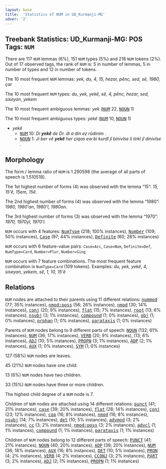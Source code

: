```yaml
---
layout: base
title:  'Statistics of NUM in UD_Kurmanji-MG'
udver: '2'
---
```


## Treebank Statistics: UD_Kurmanji-MG: POS Tags: `NUM`

There are 117 `NUM` lemmas (6%), 151 `NUM` types (5%) and 218 `NUM` tokens (2%).
Out of 17 observed tags, the rank of `NUM` is: 5 in number of lemmas, 5 in number of types and 12 in number of tokens.

The 10 most frequent `NUM` lemmas: <em>yek, du, 4, 15, hezar, pênc, sed, sê, 1980, çar</em>

The 10 most frequent `NUM` types:  <em>du, yek, yekê, sê, 4, pênc, hezar, sed, siseyan, yekem</em>

The 10 most frequent ambiguous lemmas: <em>yek</em> (<tt><a href="kmr_mg-pos-NUM.html">NUM</a></tt> 22, <tt><a href="kmr_mg-pos-NOUN.html">NOUN</a></tt> 1)

The 10 most frequent ambiguous types:  <em>yekê</em> (<tt><a href="kmr_mg-pos-NUM.html">NUM</a></tt> 10, <tt><a href="kmr_mg-pos-NOUN.html">NOUN</a></tt> 1)


* <em>yekê</em>
  * <tt><a href="kmr_mg-pos-NUM.html">NUM</a></tt> 10: <em>Di <b>yekê</b> de Dr. di a din ez rûdinim .</em>
  * <tt><a href="kmr_mg-pos-NOUN.html">NOUN</a></tt> 1: <em>Ji ber vê <b>yekê</b> her çiqas ew bi kurdî jî binivîse li tirkî jî dinivîse .</em>

## Morphology

The form / lemma ratio of `NUM` is 1.290598 (the average of all parts of speech is 1.510518).

The 1st highest number of forms (4) was observed with the lemma “15”: <em>15, 15'ê, 15em, 15ê</em>.

The 2nd highest number of forms (4) was observed with the lemma “1980”: <em>1980, 1980'an, 1980'î, 1980an</em>.

The 3rd highest number of forms (3) was observed with the lemma “1970”: <em>1970, 1970yî, 1970’î</em>.

`NUM` occurs with 4 features: <tt><a href="kmr_mg-feat-NumType.html">NumType</a></tt> (218; 100% instances), <tt><a href="kmr_mg-feat-Number.html">Number</a></tt> (109; 50% instances), <tt><a href="kmr_mg-feat-Case.html">Case</a></tt> (97; 44% instances), <tt><a href="kmr_mg-feat-Definite.html">Definite</a></tt> (60; 28% instances)

`NUM` occurs with 6 feature-value pairs: `Case=Acc`, `Case=Nom`, `Definite=Def`, `NumType=Card`, `Number=Plur`, `Number=Sing`

`NUM` occurs with 7 feature combinations.
The most frequent feature combination is `NumType=Card` (109 tokens).
Examples: <em>du, yek, yekê, 4, siseyan, yekem, sê, 1, 10, 15'ê</em>


## Relations

`NUM` nodes are attached to their parents using 11 different relations: <tt><a href="kmr_mg-dep-nummod.html">nummod</a></tt> (77; 35% instances), <tt><a href="kmr_mg-dep-nmod-poss.html">nmod:poss</a></tt> (56; 26% instances), <tt><a href="kmr_mg-dep-nmod.html">nmod</a></tt> (30; 14% instances), <tt><a href="kmr_mg-dep-conj.html">conj</a></tt> (20; 9% instances), <tt><a href="kmr_mg-dep-flat.html">flat</a></tt> (15; 7% instances), <tt><a href="kmr_mg-dep-root.html">root</a></tt> (13; 6% instances), <tt><a href="kmr_mg-dep-nsubj.html">nsubj</a></tt> (3; 1% instances), <tt><a href="kmr_mg-dep-compound.html">compound</a></tt> (1; 0% instances), <tt><a href="kmr_mg-dep-obj.html">obj</a></tt> (1; 0% instances), <tt><a href="kmr_mg-dep-orphan.html">orphan</a></tt> (1; 0% instances), <tt><a href="kmr_mg-dep-parataxis.html">parataxis</a></tt> (1; 0% instances)

Parents of `NUM` nodes belong to 9 different parts of speech: <tt><a href="kmr_mg-pos-NOUN.html">NOUN</a></tt> (132; 61% instances), <tt><a href="kmr_mg-pos-NUM.html">NUM</a></tt> (36; 17% instances), <tt><a href="kmr_mg-pos-VERB.html">VERB</a></tt> (20; 9% instances),  (13; 6% instances), <tt><a href="kmr_mg-pos-ADJ.html">ADJ</a></tt> (10; 5% instances), <tt><a href="kmr_mg-pos-PROPN.html">PROPN</a></tt> (3; 1% instances), <tt><a href="kmr_mg-pos-ADP.html">ADP</a></tt> (2; 1% instances), <tt><a href="kmr_mg-pos-AUX.html">AUX</a></tt> (1; 0% instances), <tt><a href="kmr_mg-pos-SYM.html">SYM</a></tt> (1; 0% instances)

127 (58%) `NUM` nodes are leaves.

45 (21%) `NUM` nodes have one child.

13 (6%) `NUM` nodes have two children.

33 (15%) `NUM` nodes have three or more children.

The highest child degree of a `NUM` node is 7.

Children of `NUM` nodes are attached using 14 different relations: <tt><a href="kmr_mg-dep-punct.html">punct</a></tt> (41; 21% instances), <tt><a href="kmr_mg-dep-case.html">case</a></tt> (39; 20% instances), <tt><a href="kmr_mg-dep-flat.html">flat</a></tt> (28; 14% instances), <tt><a href="kmr_mg-dep-conj.html">conj</a></tt> (23; 12% instances), <tt><a href="kmr_mg-dep-cop.html">cop</a></tt> (16; 8% instances), <tt><a href="kmr_mg-dep-nmod.html">nmod</a></tt> (16; 8% instances), <tt><a href="kmr_mg-dep-nsubj.html">nsubj</a></tt> (14; 7% instances), <tt><a href="kmr_mg-dep-det.html">det</a></tt> (10; 5% instances), <tt><a href="kmr_mg-dep-advmod.html">advmod</a></tt> (3; 2% instances), <tt><a href="kmr_mg-dep-cc.html">cc</a></tt> (3; 2% instances), <tt><a href="kmr_mg-dep-nmod-poss.html">nmod:poss</a></tt> (3; 2% instances), <tt><a href="kmr_mg-dep-advcl.html">advcl</a></tt> (1; 1% instances), <tt><a href="kmr_mg-dep-compound.html">compound</a></tt> (1; 1% instances), <tt><a href="kmr_mg-dep-parataxis.html">parataxis</a></tt> (1; 1% instances)

Children of `NUM` nodes belong to 12 different parts of speech: <tt><a href="kmr_mg-pos-PUNCT.html">PUNCT</a></tt> (41; 21% instances), <tt><a href="kmr_mg-pos-NOUN.html">NOUN</a></tt> (40; 20% instances), <tt><a href="kmr_mg-pos-ADP.html">ADP</a></tt> (39; 20% instances), <tt><a href="kmr_mg-pos-NUM.html">NUM</a></tt> (36; 18% instances), <tt><a href="kmr_mg-pos-AUX.html">AUX</a></tt> (16; 8% instances), <tt><a href="kmr_mg-pos-DET.html">DET</a></tt> (10; 5% instances), <tt><a href="kmr_mg-pos-PRON.html">PRON</a></tt> (4; 2% instances), <tt><a href="kmr_mg-pos-VERB.html">VERB</a></tt> (4; 2% instances), <tt><a href="kmr_mg-pos-CCONJ.html">CCONJ</a></tt> (3; 2% instances), <tt><a href="kmr_mg-pos-PART.html">PART</a></tt> (3; 2% instances), <tt><a href="kmr_mg-pos-ADJ.html">ADJ</a></tt> (2; 1% instances), <tt><a href="kmr_mg-pos-PROPN.html">PROPN</a></tt> (1; 1% instances)

